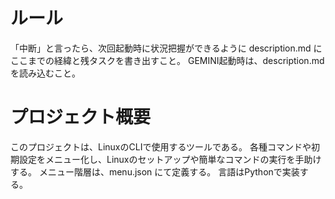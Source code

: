 # ルール
「中断」と言ったら、次回起動時に状況把握ができるように description.md にここまでの経緯と残タスクを書き出すこと。
GEMINI起動時は、description.md を読み込むこと。

# プロジェクト概要
このプロジェクトは、LinuxのCLIで使用するツールである。
各種コマンドや初期設定をメニュー化し、Linuxのセットアップや簡単なコマンドの実行を手助けする。
メニュー階層は、menu.json にて定義する。
言語はPythonで実装する。
